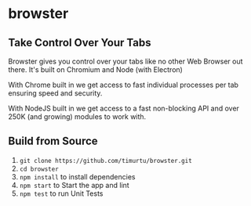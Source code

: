 # browster
## Take Control Over Your Tabs

Browster gives you control over your tabs like no other Web Browser out there. It's built on Chromium and Node (with Electron)

With Chrome built in we get access to fast individual processes per tab ensuring speed and security.

With NodeJS built in we get access to a fast non-blocking API and over 250K (and growing) modules to work with.

## Build from Source
1. `git clone https://github.com/timurtu/browster.git`
1. `cd browster`
1. `npm install` to install dependencies
1. `npm start` to Start the app and lint
1. `npm test` to run Unit Tests